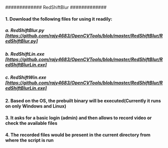 ############# RedShiftBlur #############
#### 1. Download the following files for using it readily:
   ##### a. RedShiftBlur.py [https://github.com/rajy4683/OpenCVTools/blob/master/RedShiftBlur/RedShiftBlur.py]
   ##### b. RedShiftLin.exe [https://github.com/rajy4683/OpenCVTools/blob/master/RedShiftBlur/RedShiftBlurLin.exe]
   ##### c. RedShiftWin.exe [https://github.com/rajy4683/OpenCVTools/blob/master/RedShiftBlur/RedShiftBlurLin.exe]
#### 2. Based on the OS, the prebuilt binary will be executed(Currently it runs on only Windows and Linux)
#### 3. It asks for a basic login (admin) and then allows to record video or check the available files
#### 4. The recorded files would be present in the current directory from where the script is run
